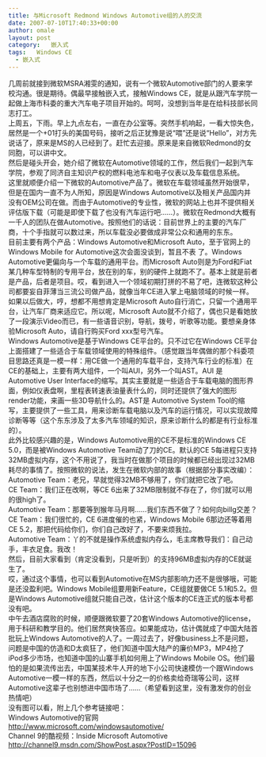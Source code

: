 ```yaml
---
title: 与Microsoft Redmond Windows Automotive组的人的交流
date: 2007-07-10T17:40:33+00:00
author: omale
layout: post
category:   嵌入式  
tags:   Windows CE
  - 嵌入式
---
```

<meta content="MSHTML 6.00.6000.16481" name=GENERATOR>

<body leftMargin=3 topMargin=2>

<div>
  几周前就接到微软MSRA湘雯的通知，说有一个微软Automotive部门的人要来学校沟通。很是期待。偶最早接触嵌入式，接触Windows CE，就是从跟汽车学院一起做上海市科委的重大汽车电子项目开始的。呵呵，没想到当年是在给科技部长同志打工。
</div>

<div>
   
</div>

<div>
  上周五，下雨。早上九点左右，一直在办公室等。突然手机响起，一看大惊失色，居然是一个+01打头的美国号码，接听之后正犹豫是说“喂”还是说“Hello”，对方先说话了，原来是MS的人已经到了。赶忙去迎接。原来是来自微软Redmond的女同胞，可以讲中文。
</div>

<div>
   
</div>

<div>
  然后是碰头开会，她介绍了微软在Automotive领域的工作，然后我们一起到汽车学院，参观了同济自主知识产权的燃料电池车和电子仪表以及车载信息系统。
</div>

<div>
   
</div>

<div>
  这里就顺便介绍一下微软的Automotive产品了。微软在车载领域虽然开始很早，但是在国内一直不为人所知，原因是Windows Automotive以及相关产品国内并没有OEM公司在做。而由于Automotive的专业性，微软的网站上也并不提供相关评估版下载（可能是即使下载了也没有汽车运行吧……）。微软在Redmond大概有一千人的团队在做Automotive。按照他们的话说：目前世界上的主要的汽车厂商，十个手指就可以数过来，所以车载没必要做成非常公众和通用的东东。
</div>

<div>
   
</div>

<div>
  目前主要有两个产品：Windows Automotive和Microsoft Auto，至于官网上的Windows Mobile for Automotive这次会面没谈到，暂且不表 了。Windows Automotive更偏向与一个车载的通用平台。而Microsoft Auto则是为Ford和Fiat某几种车型特制的专用平台，放在别的车，别的硬件上就跑不了。基本上就是前者是产品，后者是项目。哎，看到进入一个领域初期打拼的不易了吧，连微软这种公司都要妄自菲薄当三流公司做产品，就像当年CE进入掌上电脑领域的时候一样。如果以后做大，哼，想都不用想肯定是Microsoft Auto自行消亡，只留一个通用平台，让汽车厂商来适应它。所以呢，Microsoft Auto就不介绍了，偶也只是看她放了一段演示Video而已，有一些语音识别，导航，拨号，听歌等功能。要想亲身体验Microsoft Auto，请自行购买Ford xxx型号汽车。
</div>

<div>
   
</div>

<div>
  Windows Automotive是基于Windows CE平台的。只不过它在Windows CE平台上面搭建了一些适合于车载领域使用的特殊组件。（感觉跟当年偶做的那个科委项目思路还真是一模一样：用CE做一个通用的车载平台，支持汽车行业的标准）在CE的基础上，主要有两大组件，一个叫AUI，另外一个叫AST。AUI 是 Automotive User Interface的缩写。其实主要就是一些适合于车载电脑的图形界面，例如仪表盘啊，里程表转速表油量表什么的，同时还提供了强大的图形render功能，来画一些3D导航什么的。AST是 Automotive System Tool的缩写，主要提供了一些工具，用来诊断车载电脑以及汽车的运行情况，可以实现故障诊断等等（这个东东涉及了太多汽车领域的知识，原来诊断什么的都是有行业标准的）。
</div>

<div>
   
</div>

<div>
  此外比较感兴趣的是，Windows Automotive用的CE不是标准的Windows CE 5.0，而是被Windows Automotive Team动了刀的CE。默认的CE 5每进程只支持32MB虚拟内存，这个不用说了，我当时在做那个项目的时候都已经出现过32MB耗尽的事情了。按照微软的说法，发生在微软内部的故事（根据部分事实改编）：
</div>

<div>
   
</div>

<div>
  Automotive Team：老兄，早就觉得32MB不够用了，你们就把它改了吧。
</div>

<div>
  CE Team：我们正在改啊，等CE 6出来了32MB限制就不存在了，你们就可以用的很high了。
</div>

<div>
  Automotive Team：那要等到猴年马月啊……我们东西不做了？如何向billg交差？
</div>

<div>
  CE Team：我们很忙的，CE 6进度催的也紧，Windows Mobile 6那边还等着用CE 5.2，那把代码给你们，你们自己改好了，不要来烦我拉。
</div>

<div>
  Automotive Team：丫的不就是操作系统虚拟内存么，毛主席教导我们：自己动手，丰衣足食。我改！
</div>

<div>
  然后，目前大家看到（肯定没看到，只是听到）的支持96MB虚拟内存的CE就诞生了。
</div>

<div>
   
</div>

<div>
  哎，通过这个事情，也可以看到Automotive在MS内部影响力还不是很够哦，可能是还没盈利吧。Windows Mobile组要用新Feature，CE组就要做CE 5.1和5.2。但是Windows Automotive组就只能自己改，估计这个版本的CE连正式的版本号都没有吧。
</div>

<div>
   
</div>

<div>
  中午去酒店腐败的时候，顺便跟微软要了20套Windows Automotive的license，用于科研和教学目的。他们居然爽快答应。如果能成功，估计偶就成了中国大陆首批玩上Windows Automotive的人了。一周过去了，好像business上不是问题，问题是中国的仿造和D太疯狂了，他们知道中国大陆产的廉价MP3，MP4抢了iPod多少市场，也知道中国的山寨手机如何用上了Windows Mobile OS。他们最怕的是如果流传出去，中国某技术牛人开的地下小公司快速模仿一个跟Windows Automotive一模一样的东西，然后以十分之一的价格卖给奇瑞等公司，这样Automotive这辈子也别想进中国市场了……（希望看到这里，没有激发你的创业热情吧）
</div>

<div>
   
</div>

<div>
  没有图可以看，附上几个参考链接吧：
</div>

<div>
   
</div>

<div>
  Windows Automotive的官网
</div>

<div>
  <a href="http://www.microsoft.com/windowsautomotive/">http://www.microsoft.com/windowsautomotive/</a>
</div>

<div>
   
</div>

<div>
  Channel 9的酷视频：Inside Microsoft Automotive
</div>

<div>
  <a href="http://channel9.msdn.com/ShowPost.aspx?PostID=15096">http://channel9.msdn.com/ShowPost.aspx?PostID=15096</a>
</div>

<div>
   
</div>

<div>
   
</div>